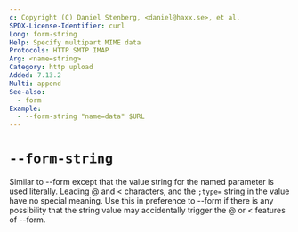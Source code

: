 ```yaml
---
c: Copyright (C) Daniel Stenberg, <daniel@haxx.se>, et al.
SPDX-License-Identifier: curl
Long: form-string
Help: Specify multipart MIME data
Protocols: HTTP SMTP IMAP
Arg: <name=string>
Category: http upload
Added: 7.13.2
Multi: append
See-also:
  - form
Example:
  - --form-string "name=data" $URL
---
```


# `--form-string`

Similar to --form except that the value string for the named parameter is used
literally. Leading @ and \< characters, and the `;type=` string in the value
have no special meaning. Use this in preference to --form if there is any
possibility that the string value may accidentally trigger the @ or \<
features of --form.
